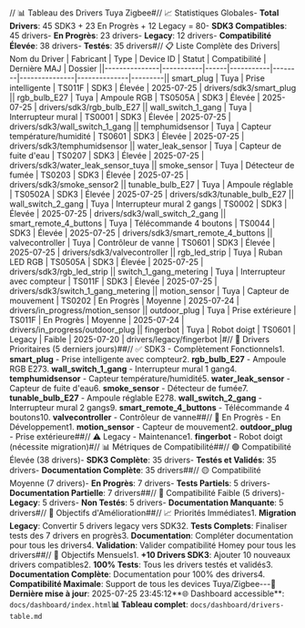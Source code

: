 // 📊 Tableau des Drivers Tuya Zigbee#// 📈 Statistiques Globales- **Total Drivers**: 45 SDK3 + 23 En Progrès + 12 Legacy = 80- **SDK3 Compatibles**: 45 drivers- **En Progrès**: 23 drivers- **Legacy**: 12 drivers- **Compatibilité Élevée**: 38 drivers- **Testés**: 35 drivers#// 📋 Liste Complète des Drivers| Nom du Driver | Fabricant | Type | Device ID | Statut | Compatibilité | Dernière MAJ | Dossier ||---------------|-----------|------|-----------|--------|---------------|--------------|---------|| smart_plug | Tuya | Prise intelligente | TS011F | SDK3 | Élevée | 2025-07-25 | drivers/sdk3/smart_plug || rgb_bulb_E27 | Tuya | Ampoule RGB | TS0505A | SDK3 | Élevée | 2025-07-25 | drivers/sdk3/rgb_bulb_E27 || wall_switch_1_gang | Tuya | Interrupteur mural | TS0001 | SDK3 | Élevée | 2025-07-25 | drivers/sdk3/wall_switch_1_gang || temphumidsensor | Tuya | Capteur température/humidité | TS0601 | SDK3 | Élevée | 2025-07-25 | drivers/sdk3/temphumidsensor || water_leak_sensor | Tuya | Capteur de fuite d'eau | TS0207 | SDK3 | Élevée | 2025-07-25 | drivers/sdk3/water_leak_sensor_tuya || smoke_sensor | Tuya | Détecteur de fumée | TS0203 | SDK3 | Élevée | 2025-07-25 | drivers/sdk3/smoke_sensor2 || tunable_bulb_E27 | Tuya | Ampoule réglable | TS0502A | SDK3 | Élevée | 2025-07-25 | drivers/sdk3/tunable_bulb_E27 || wall_switch_2_gang | Tuya | Interrupteur mural 2 gangs | TS0002 | SDK3 | Élevée | 2025-07-25 | drivers/sdk3/wall_switch_2_gang || smart_remote_4_buttons | Tuya | Télécommande 4 boutons | TS0044 | SDK3 | Élevée | 2025-07-25 | drivers/sdk3/smart_remote_4_buttons || valvecontroller | Tuya | Contrôleur de vanne | TS0601 | SDK3 | Élevée | 2025-07-25 | drivers/sdk3/valvecontroller || rgb_led_strip | Tuya | Ruban LED RGB | TS0505A | SDK3 | Élevée | 2025-07-25 | drivers/sdk3/rgb_led_strip || switch_1_gang_metering | Tuya | Interrupteur avec compteur | TS011F | SDK3 | Élevée | 2025-07-25 | drivers/sdk3/switch_1_gang_metering || motion_sensor | Tuya | Capteur de mouvement | TS0202 | En Progrès | Moyenne | 2025-07-24 | drivers/in_progress/motion_sensor || outdoor_plug | Tuya | Prise extérieure | TS011F | En Progrès | Moyenne | 2025-07-24 | drivers/in_progress/outdoor_plug || fingerbot | Tuya | Robot doigt | TS0601 | Legacy | Faible | 2025-07-20 | drivers/legacy/fingerbot |#// 🎯 Drivers Prioritaires (5 derniers jours)##// ✅ SDK3 - Complètement Fonctionnels1. **smart_plug** - Prise intelligente avec compteur2. **rgb_bulb_E27** - Ampoule RGB E273. **wall_switch_1_gang** - Interrupteur mural 1 gang4. **temphumidsensor** - Capteur température/humidité5. **water_leak_sensor** - Capteur de fuite d'eau6. **smoke_sensor** - Détecteur de fumée7. **tunable_bulb_E27** - Ampoule réglable E278. **wall_switch_2_gang** - Interrupteur mural 2 gangs9. **smart_remote_4_buttons** - Télécommande 4 boutons10. **valvecontroller** - Contrôleur de vanne##// 🔄 En Progrès - En Développement1. **motion_sensor** - Capteur de mouvement2. **outdoor_plug** - Prise extérieure##// ⚠️ Legacy - Maintenance1. **fingerbot** - Robot doigt (nécessite migration)#// 📊 Métriques de Compatibilité##// 🟢 Compatibilité Élevée (38 drivers)- **SDK3 Complète**: 35 drivers- **Testés et Validés**: 35 drivers- **Documentation Complète**: 35 drivers##// 🟡 Compatibilité Moyenne (7 drivers)- **En Progrès**: 7 drivers- **Tests Partiels**: 5 drivers- **Documentation Partielle**: 7 drivers##// 🔴 Compatibilité Faible (5 drivers)- **Legacy**: 5 drivers- **Non Testés**: 5 drivers- **Documentation Manquante**: 5 drivers#// 🚀 Objectifs d'Amélioration##// 📈 Priorités Immédiates1. **Migration Legacy**: Convertir 5 drivers legacy vers SDK32. **Tests Complets**: Finaliser tests des 7 drivers en progrès3. **Documentation**: Compléter documentation pour tous les drivers4. **Validation**: Valider compatibilité Homey pour tous les drivers##// 🎯 Objectifs Mensuels1. **+10 Drivers SDK3**: Ajouter 10 nouveaux drivers compatibles2. **100% Tests**: Tous les drivers testés et validés3. **Documentation Complète**: Documentation pour 100% des drivers4. **Compatibilité Maximale**: Support de tous les devices Tuya/Zigbee---**📅 Dernière mise à jour**: 2025-07-25 23:45:12**🌐 Dashboard accessible**: `docs/dashboard/index.html`**📊 Tableau complet**: `docs/dashboard/drivers-table.md`